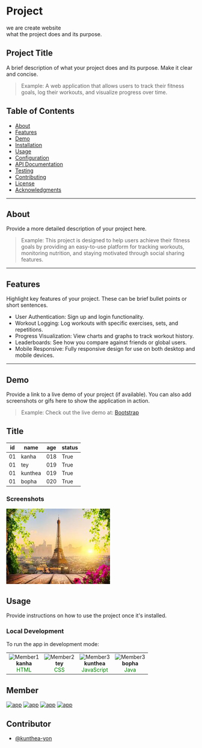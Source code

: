 # Project 
we are create website 
<br>what the project does and its purpose.


## Project Title

A brief description of what your project does and its purpose. Make it clear and concise.

> Example: A web application that allows users to track their fitness goals, log their workouts, and visualize progress over time.

## Table of Contents

- [About](#about)
- [Features](#features)
- [Demo](#demo)
- [Installation](#installation)
- [Usage](#usage)
- [Configuration](#configuration)
- [API Documentation](#api-documentation)
- [Testing](#testing)
- [Contributing](#contributing)
- [License](#license)
- [Acknowledgments](#acknowledgments)

---

## About

Provide a more detailed description of your project here.

> Example: This project is designed to help users achieve their fitness goals by providing an easy-to-use platform for tracking workouts, monitoring nutrition, and staying motivated through social sharing features.

---

## Features

Highlight key features of your project. These can be brief bullet points or short sentences.

- User Authentication: Sign up and login functionality.
- Workout Logging: Log workouts with specific exercises, sets, and repetitions.
- Progress Visualization: View charts and graphs to track workout history.
- Leaderboards: See how you compare against friends or global users.
- Mobile Responsive: Fully responsive design for use on both desktop and mobile devices.

---

## Demo

Provide a link to a live demo of your project (if available). You can also add screenshots or gifs here to show the application in action.

> Example: Check out the live demo at:
[Bootstrap](https://www.w3schools.com/)

## Title
|id | name   | age | status |
|---|--------|-----|--------|
|01 | kanha  | 018 | True   |
|01 | tey    | 019 | True   |
|01 | kunthea| 019 | True   |
|01 | bopha  | 020 | True   |


### Screenshots

![screenshort](/pic.jpg)

## Usage

Provide instructions on how to use the project once it's installed.

### Local Development

To run the app in development mode:
<table>
  <tr>
    <td align ="center">
      <img src="image/pic1.jpg" width="100px;" 
      alt="Member1"/><br />
      <b>kanha</b><br />
      <span style="color:green;"> HTML</span>
    </td>
    <td align ="center">
      <img src="2pic.jpg" width="100px;" alt="Member2"/><br />
      <b>tey</b><br />
      <span style="color:green;">CSS</span>
    </td>
    <td align="center">
      <img src="3pic.jpg" width="100px;" alt="Member3"/><br />
      <b>kunthea</b><br />
      <span style="color:green;">JavaScript</span>
    </td>
    <td align="center">
      <img src="4pic.jpg" width="100px;" alt="Member3"/><br />
      <b>bopha</b><br />
      <span style="color:green;">Java</span>
    </td>
  </tr>
</table>

## Member
[![app](https://img.shields.io/badge/PNC-HTML-green)](https://www.w3schools.com/html/default.asp)
[![app](https://img.shields.io/badge/PNC-CSS-green)](https://www.w3schools.com/css/default.asp)
[![app](https://img.shields.io/badge/PNC-JS-green)](https://www.w3schools.com/js/default.asp)
[![app](https://img.shields.io/badge/PNC-Python-green)](https://www.w3schools.com/python/default.asp)

## Contributor
- [@kunthea-yon](https://githup.com/kunthea-yon)